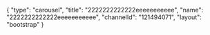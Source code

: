 {
    "type": "carousel",
    "title": "2222222222222eeeeeeeeeee",
    "name": "2222222222222eeeeeeeeeee",
    "channelId": "121494071",
    "layout": "bootstrap"
}